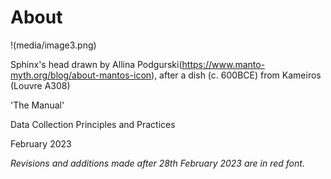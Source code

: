 # About
!(media/image3.png)

Sphinx's head drawn by Allina Podgurski(https://www.manto-myth.org/blog/about-mantos-icon), after a dish (c. 600BCE) from Kameiros (Louvre A308)

'The Manual'

Data Collection Principles and Practices

February 2023

*Revisions and additions made after 28th February 2023 are in red font.*

